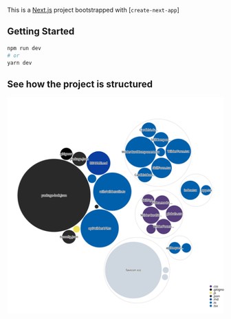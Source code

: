 This is a [Next.js](https://nextjs.org/) project bootstrapped with [`create-next-app`]

## Getting Started

```bash
npm run dev
# or
yarn dev
```

## See how the project is structured
![Visualization of the codebase](./diagram.svg)
